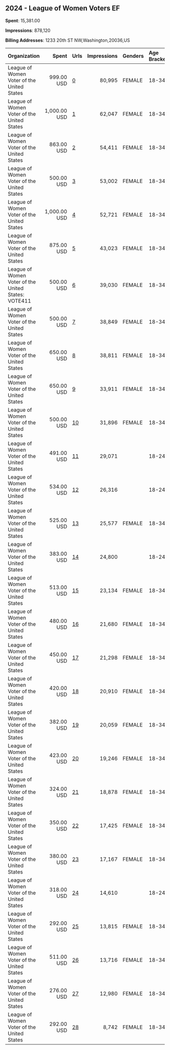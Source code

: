 ## 2024 - League of Women Voters EF 
**Spent**: 15,381.00

**Impressions**: 878,120

**Billing Addresses**: 1233 20th ST NW,Washington,20036,US

|Organization|Spent|Urls|Impressions|Genders|Age Brackets|Country Codes|
|:---|---:|:---|---:|:---|:---|:---|
|League of Women Voter of the United States|999.00 USD|[0](https://www.snap.com/political-ads/asset/96dbf641d4fa35f5b81cdc35ddb74784b556f7d00133657a40671f40501017d4?mediaType=mp4)|80,995|FEMALE|18-34|united states|
|League of Women Voter of the United States|1,000.00 USD|[1](https://www.snap.com/political-ads/asset/96dbf641d4fa35f5b81cdc35ddb74784b556f7d00133657a40671f40501017d4?mediaType=mp4)|62,047|FEMALE|18-34|united states|
|League of Women Voter of the United States|863.00 USD|[2](https://www.snap.com/political-ads/asset/96dbf641d4fa35f5b81cdc35ddb74784b556f7d00133657a40671f40501017d4?mediaType=mp4)|54,411|FEMALE|18-34|united states|
|League of Women Voter of the United States|500.00 USD|[3](https://www.snap.com/political-ads/asset/96dbf641d4fa35f5b81cdc35ddb74784b556f7d00133657a40671f40501017d4?mediaType=mp4)|53,002|FEMALE|18-34|united states|
|League of Women Voter of the United States|1,000.00 USD|[4](https://www.snap.com/political-ads/asset/96dbf641d4fa35f5b81cdc35ddb74784b556f7d00133657a40671f40501017d4?mediaType=mp4)|52,721|FEMALE|18-34|united states|
|League of Women Voter of the United States|875.00 USD|[5](https://www.snap.com/political-ads/asset/96dbf641d4fa35f5b81cdc35ddb74784b556f7d00133657a40671f40501017d4?mediaType=mp4)|43,023|FEMALE|18-34|united states|
|League of Women Voter of the United States: VOTE411|500.00 USD|[6](https://www.snap.com/political-ads/asset/96dbf641d4fa35f5b81cdc35ddb74784b556f7d00133657a40671f40501017d4?mediaType=mp4)|39,030|FEMALE|18-34|united states|
|League of Women Voter of the United States|500.00 USD|[7](https://www.snap.com/political-ads/asset/96dbf641d4fa35f5b81cdc35ddb74784b556f7d00133657a40671f40501017d4?mediaType=mp4)|38,849|FEMALE|18-34|united states|
|League of Women Voter of the United States|650.00 USD|[8](https://www.snap.com/political-ads/asset/96dbf641d4fa35f5b81cdc35ddb74784b556f7d00133657a40671f40501017d4?mediaType=mp4)|38,811|FEMALE|18-34|united states|
|League of Women Voter of the United States|650.00 USD|[9](https://www.snap.com/political-ads/asset/96dbf641d4fa35f5b81cdc35ddb74784b556f7d00133657a40671f40501017d4?mediaType=mp4)|33,911|FEMALE|18-34|united states|
|League of Women Voter of the United States|500.00 USD|[10](https://www.snap.com/political-ads/asset/96dbf641d4fa35f5b81cdc35ddb74784b556f7d00133657a40671f40501017d4?mediaType=mp4)|31,896|FEMALE|18-34|united states|
|League of Women Voter of the United States|491.00 USD|[11](https://www.snap.com/political-ads/asset/9613e633ddfa73565b6f1063020cc68996d7fa67a04a4d772a80fab54aab9f9b?mediaType=mp4)|29,071||18-24|united states|
|League of Women Voter of the United States|534.00 USD|[12](https://www.snap.com/political-ads/asset/9ae84f776e99a60ea71d6ffffd93b8eb299f504ca11d718bf45d0bf4cb0515ab?mediaType=mp4)|26,316||18-24|united states|
|League of Women Voter of the United States|525.00 USD|[13](https://www.snap.com/political-ads/asset/35c97bdfe724c81811f9008d2282af8259691ca1b8362e922d032156c7d37821?mediaType=mov)|25,577|FEMALE|18-34|united states|
|League of Women Voter of the United States|383.00 USD|[14](https://www.snap.com/political-ads/asset/61ca62a21f5ea3cbf410b2f2f7dc11fa65efbd5d987bc000d121b4318e11af64?mediaType=mp4)|24,800||18-24|united states|
|League of Women Voter of the United States|513.00 USD|[15](https://www.snap.com/political-ads/asset/35c97bdfe724c81811f9008d2282af8259691ca1b8362e922d032156c7d37821?mediaType=mov)|23,134|FEMALE|18-34|united states|
|League of Women Voter of the United States|480.00 USD|[16](https://www.snap.com/political-ads/asset/fa9b57d55d5b84cecd73726d11a02a001cc1505ef0e29a715ec185937f24682f?mediaType=mov)|21,680|FEMALE|18-34|united states|
|League of Women Voter of the United States|450.00 USD|[17](https://www.snap.com/political-ads/asset/35c97bdfe724c81811f9008d2282af8259691ca1b8362e922d032156c7d37821?mediaType=mov)|21,298|FEMALE|18-34|united states|
|League of Women Voter of the United States|420.00 USD|[18](https://www.snap.com/political-ads/asset/35c97bdfe724c81811f9008d2282af8259691ca1b8362e922d032156c7d37821?mediaType=mov)|20,910|FEMALE|18-34|united states|
|League of Women Voter of the United States|382.00 USD|[19](https://www.snap.com/political-ads/asset/fa9b57d55d5b84cecd73726d11a02a001cc1505ef0e29a715ec185937f24682f?mediaType=mov)|20,059|FEMALE|18-34|united states|
|League of Women Voter of the United States|423.00 USD|[20](https://www.snap.com/political-ads/asset/35c97bdfe724c81811f9008d2282af8259691ca1b8362e922d032156c7d37821?mediaType=mov)|19,246|FEMALE|18-34|united states|
|League of Women Voter of the United States|324.00 USD|[21](https://www.snap.com/political-ads/asset/35c97bdfe724c81811f9008d2282af8259691ca1b8362e922d032156c7d37821?mediaType=mov)|18,878|FEMALE|18-34|united states|
|League of Women Voter of the United States|350.00 USD|[22](https://www.snap.com/political-ads/asset/fa9b57d55d5b84cecd73726d11a02a001cc1505ef0e29a715ec185937f24682f?mediaType=mov)|17,425|FEMALE|18-34|united states|
|League of Women Voter of the United States|380.00 USD|[23](https://www.snap.com/political-ads/asset/fa9b57d55d5b84cecd73726d11a02a001cc1505ef0e29a715ec185937f24682f?mediaType=mov)|17,167|FEMALE|18-34|united states|
|League of Women Voter of the United States|318.00 USD|[24](https://www.snap.com/political-ads/asset/18f29cb0867186585ff6b5f520ab0809228b14ef2e008195f635e05db5eb916e?mediaType=mp4)|14,610||18-24|united states|
|League of Women Voter of the United States|292.00 USD|[25](https://www.snap.com/political-ads/asset/fa9b57d55d5b84cecd73726d11a02a001cc1505ef0e29a715ec185937f24682f?mediaType=mov)|13,815|FEMALE|18-34|united states|
|League of Women Voter of the United States|511.00 USD|[26](https://www.snap.com/political-ads/asset/35c97bdfe724c81811f9008d2282af8259691ca1b8362e922d032156c7d37821?mediaType=mov)|13,716|FEMALE|18-34|united states|
|League of Women Voter of the United States|276.00 USD|[27](https://www.snap.com/political-ads/asset/fa9b57d55d5b84cecd73726d11a02a001cc1505ef0e29a715ec185937f24682f?mediaType=mov)|12,980|FEMALE|18-34|united states|
|League of Women Voter of the United States|292.00 USD|[28](https://www.snap.com/political-ads/asset/fa9b57d55d5b84cecd73726d11a02a001cc1505ef0e29a715ec185937f24682f?mediaType=mov)|8,742|FEMALE|18-34|united states|
